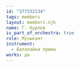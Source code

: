 ```yaml
---
id: "377332134"
tags: members
layout: members.njk
name: Г. Курлов
is_part_of_orchestra: true
role: Музыкант
instrument:
  - Балалайка прима
works: да
---
```

